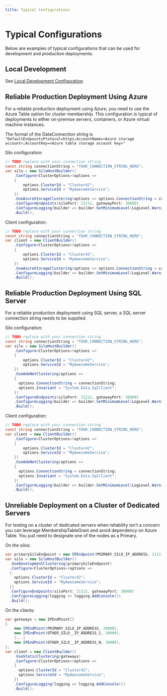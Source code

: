 ```yaml
---
title: Typical Configurations
---
```


# Typical Configurations

Below are examples of typical configurations that can be used for development and production deployments.

## Local Development

See [Local Development Configuration](local_development_configuration.md)

## Reliable Production Deployment Using Azure

For a reliable production deployment using Azure, you need to use the Azure Table option for cluster membership. This configuration is typical of deployments to either on-premise servers, containers, or Azure virtual machine instances.

 The format of the DataConnection string is `"DefaultEndpointsProtocol=https;AccountName=<Azure storage account>;AccountKey=<Azure table storage account key>"`

Silo configuration:

```csharp
// TODO replace with your connection string
const string connectionString = "YOUR_CONNECTION_STRING_HERE";
var silo = new SiloHostBuilder()
    .Configure<ClusterOptions>(options =>
    {
        options.ClusterId = "Cluster42";
        options.ServiceId = "MyAwesomeService";
    })
    .UseAzureStorageClustering(options => options.ConnectionString = connectionString)
    .ConfigureEndpoints(siloPort: 11111, gatewayPort: 30000)
    .ConfigureLogging(builder => builder.SetMinimumLevel(LogLevel.Warning).AddConsole())
    .Build();
```

Client configuration:

```csharp
// TODO replace with your connection string
const string connectionString = "YOUR_CONNECTION_STRING_HERE";
var client = new ClientBuilder()
    .Configure<ClusterOptions>(options =>
    {
        options.ClusterId = "Cluster42";
        options.ServiceId = "MyAwesomeService";
    })
    .UseAzureStorageClustering(options => options.ConnectionString = connectionString)
    .ConfigureLogging(builder => builder.SetMinimumLevel(LogLevel.Warning).AddConsole())
    .Build();
```

## Reliable Production Deployment Using SQL Server

For a reliable production deployment using SQL server, a SQL server connection string needs to be supplied.

Silo configuration:

```csharp
// TODO replace with your connection string
const string connectionString = "YOUR_CONNECTION_STRING_HERE";
var silo = new SiloHostBuilder()
    .Configure<ClusterOptions>(options =>
    {
        options.ClusterId = "Cluster42";
        options.ServiceId = "MyAwesomeService";
    })
    .UseAdoNetClustering(options =>
    { 
      options.ConnectionString = connectionString;
      options.Invariant = "System.Data.SqlClient";
    })
    .ConfigureEndpoints(siloPort: 11111, gatewayPort: 30000)
    .ConfigureLogging(builder => builder.SetMinimumLevel(LogLevel.Warning).AddConsole())
    .Build();
```

Client configuration:

```csharp
// TODO replace with your connection string
const string connectionString = "YOUR_CONNECTION_STRING_HERE";
var client = new ClientBuilder()
    .Configure<ClusterOptions>(options =>
    {
        options.ClusterId = "Cluster42";
        options.ServiceId = "MyAwesomeService";
    })
    .UseAdoNetClustering(options =>
    { 
      options.ConnectionString = connectionString;
      options.Invariant = "System.Data.SqlClient";
    })
    .ConfigureLogging(builder => builder.SetMinimumLevel(LogLevel.Warning).AddConsole())
    .Build();
```

## Unreliable Deployment on a Cluster of Dedicated Servers

For testing on a cluster of dedicated servers when reliability isn't a concern you can leverage MembershipTableGrain and avoid dependency on Azure Table. You just need to designate one of the nodes as a Primary.

On the silos:

```csharp
var primarySiloEndpoint = new IPEndpoint(PRIMARY_SILO_IP_ADDRESS, 11111);
var silo = new SiloHostBuilder()
  .UseDevelopmentClustering(primarySiloEndpoint)
  .Configure<ClusterOptions>(options =>
  {
    options.ClusterId = "Cluster42";
    options.ServiceId = "MyAwesomeService";
  })
  .ConfigureEndpoints(siloPort: 11111, gatewayPort: 30000)
  .ConfigureLogging(logging => logging.AddConsole())
  .Build();
```

On the clients:

```csharp
var gateways = new IPEndPoint[]
{
    new IPEndPoint(PRIMARY_SILO_IP_ADDRESS, 30000),
    new IPEndPoint(OTHER_SILO__IP_ADDRESS_1, 30000),
    [...]
    new IPEndPoint(OTHER_SILO__IP_ADDRESS_N, 30000),
};
var client = new ClientBuilder()
    .UseStaticClustering(gateways)
    .Configure<ClusterOptions>(options =>
    {
      options.ClusterId = "Cluster42";
      options.ServiceId = "MyAwesomeService";
    })
    .ConfigureLogging(logging => logging.AddConsole())
    .Build();
```
